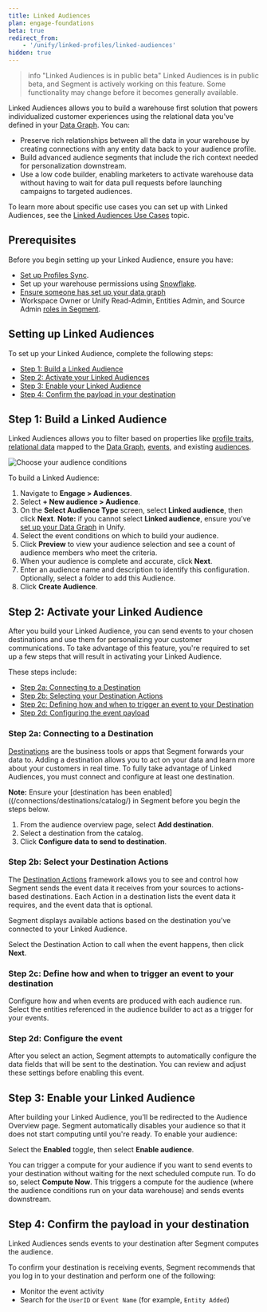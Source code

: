 ```yaml
---
title: Linked Audiences
plan: engage-foundations
beta: true
redirect_from: 
    - '/unify/linked-profiles/linked-audiences'
hidden: true
---
```

> info "Linked Audiences is in public beta"
> Linked Audiences is in public beta, and Segment is actively working on this feature. Some functionality may change before it becomes generally available.

Linked Audiences allows you to build a warehouse first solution that powers individualized customer experiences using the relational data you've defined in your [Data Graph](/docs/unify/linked-profiles/data-graph/). You can:

- Preserve rich relationships between all the data in your warehouse by creating connections with any entity data back to your audience profile.
- Build advanced audience segments that include the rich context needed for personalization downstream.
- Use a low code builder, enabling marketers to activate warehouse data without having to wait for data pull requests before launching campaigns to targeted audiences.

To learn more about specific use cases you can set up with Linked Audiences, see the [Linked Audiences Use Cases](/docs/engage/audiences/linked_audiences/linked-audiences-use-cases/) topic.

## Prerequisites

Before you begin setting up your Linked Audience, ensure you have:

- [Set up Profiles Sync](/unify/profiles-sync/profiles-sync-setup/).
- Set up your warehouse permissions using [Snowflake](/docs/unify/linked-profiles/setup-guides/snowflake-setup/).
- [Ensure someone has set up your data graph](/docs/unify/linked-profiles/data-graph/)
- Workspace Owner or Unify Read-Admin, Entities Admin, and Source Admin [roles in Segment](/docs/segment-app/iam/roles/).

## Setting up Linked Audiences

To set up your Linked Audience, complete the following steps:

- [Step 1: Build a Linked Audience](#step-1-build-a-linked-audience)
- [Step 2: Activate your Linked Audiences](#step-2-activate-your-linked-audience)
- [Step 3: Enable your Linked Audience](#step-3-enable-your-linked-audience)
- [Step 4: Confirm the payload in your destination](#step-4-confirm-the-payload-in-your-destination)

## Step 1: Build a Linked Audience

Linked Audiences allows you to filter based on properties like [profile traits](/docs/unify/#enrich-profiles-with-traits), [relational data](/docs/glossary/#sql) mapped to the [Data Graph](/docs/unify/linked-profiles/data-graph/), [events](/docs/glossary/#event), and existing [audiences](/docs/glossary/#audience).

![Choose your audience conditions](/docs/engage/images/conditions.png)

To build a Linked Audience:

1. Navigate to **Engage > Audiences**.
2. Select **+ New audience > Audience**.
3. On the **Select Audience Type** screen, select **Linked audience**, then click **Next**.
**Note:** if you cannot select **Linked audience**, ensure you’ve [set up your Data Graph](/docs/unify/linked-profiles/data-graph/) in Unify.
4. Select the event conditions on which to build your audience.
5. Click **Preview** to view your audience selection and see a count of audience members who meet the criteria.
6. When your audience is complete and accurate, click **Next**.
7. Enter an audience name and description to identify this configuration.
Optionally, select a folder to add this Audience.
8. Click **Create Audience**.

## Step 2: Activate your Linked Audience

After you build your Linked Audience, you can send events to your chosen destinations and use them for personalizing your customer communications. To take advantage of this feature, you're required to set up a few steps that will result in activating your Linked Audience. 

These steps include:

- [Step 2a: Connecting to a Destination](#step-2a-connecting-to-a-destination)
- [Step 2b: Selecting your Destination Actions](#step-2b-select-your-destination-actions)
- [Step 2c: Defining how and when to trigger an event to your Destination](#step-2c-define-how-and-when-to-trigger-an-event-to-your-destination)
- [Step 2d: Configuring the event payload](#step-2d-configure-the-event)

### Step 2a: Connecting to a Destination

[Destinations](/docs/connections/destinations/) are the business tools or apps that Segment forwards your data to. Adding a destination allows you to act on your data and learn more about your customers in real time. To fully take advantage of Linked Audiences, you must connect and configure at least one destination.

**Note:** Ensure your [destination has been enabled]((/connections/destinations/catalog/) in Segment before you begin the steps below. 

1. From the audience overview page, select **Add destination**.
2. Select a destination from the catalog.
3. Click **Configure data to send to destination**.

### Step 2b: Select your Destination Actions

The [Destination Actions](/docs/connections/destinations/actions/) framework allows you to see and control how Segment sends the event data it receives from your sources to actions-based destinations. Each Action in a destination lists the event data it requires, and the event data that is optional.

Segment displays available actions based on the destination you've connected to your Linked Audience.

Select the Destination Action to call when the event happens, then click **Next**.

### Step 2c: Define how and when to trigger an event to your destination

Configure how and when events are produced with each audience run. Select the entities referenced in the audience builder to act as a trigger for your events. 

### Step 2d: Configure the event

After you select an action, Segment attempts to automatically configure the data fields that will be sent to the destination. You can review and adjust these settings before enabling this event.

## Step 3: Enable your Linked Audience

After building your Linked Audience, you'll be redirected to the Audience Overview page. Segment automatically disables your audience so that it does not start computing until you're ready. To enable your audience:

Select the **Enabled** toggle, then select **Enable audience**.

You can trigger a compute for your audience if you want to send events to your destination without waiting for the next scheduled compute run. To do so, select **Compute Now**. This triggers a compute for the audience (where the audience conditions run on your data warehouse) and sends events downstream.

## Step 4: Confirm the payload in your destination

Linked Audiences sends events to your destination after Segment computes the audience.

To confirm your destination is receiving events, Segment recommends that you log in to your destination and perform one of the following:

- Monitor the event activity
- Search for the `UserID` or `Event Name` (for example, `Entity Added`)
